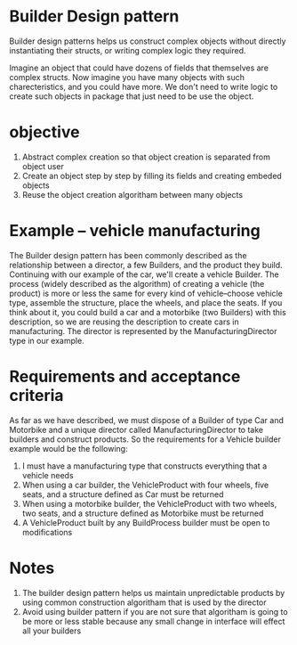 # Builder Design pattern

Builder design patterns helps us construct complex objects without directly instantiating their structs, or writing complex logic they required.

Imagine an object that could have dozens of fields that themselves are complex structs. Now imagine you have many objects with such charecteristics, and you could have more. We don't need to write logic to create such objects in package that just need to be use the object.

# objective
1. Abstract complex creation so that object creation is separated from object user
2. Create an object step by step by filling its fields and creating embeded objects 
3. Reuse the object creation algoritham between many objects

# Example – vehicle manufacturing
The Builder design pattern has been commonly described as the relationship between a director, a few Builders, and the product they build. Continuing with our example of the car, we'll create a vehicle Builder. The process (widely described as the algorithm) of creating a vehicle (the product) is more or less the same for every kind of vehicle–choose vehicle type, assemble the structure, place the wheels, and place the seats. If you think about it, you could build a car and a motorbike (two Builders) with this description, so we are reusing the description to create cars in manufacturing. The director is represented by the ManufacturingDirector type in our example.

# Requirements and acceptance criteria
As far as we have described, we must dispose of a Builder of type Car and Motorbike and a unique director called ManufacturingDirector to take builders and construct products. So the requirements for a Vehicle builder example would be the following:
1. I must have a manufacturing type that constructs everything that a vehicle needs 
2. When using a car builder, the VehicleProduct with four wheels, five seats, and a structure defined as Car must be returned
3. When using a motorbike builder, the VehicleProduct with two wheels, two seats, and a structure defined as Motorbike must be returned
4. A VehicleProduct built by any BuildProcess builder must be open to modifications

# Notes
1. The builder design pattern helps us maintain unpredictable products by using common construction algoritham that is used by the director
2. Avoid using builder pattern if you are not sure that algoritham is going to be more or less stable because any small change in interface will effect all your builders
